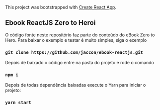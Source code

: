 This project was bootstrapped with [Create React App](https://github.com/facebook/create-react-app).

## Ebook ReactJS Zero to Heroi

O código fonte neste repositório faz parte do conteúdo do eBook Zero to Hero. Para baixar o exemplo e testar é muito simples, siga o exemplo

### `git clone https://github.com/jaccon/ebook-reactjs.git`

Depois de baixado o código entre na pasta do projeto e rode o comando<br>

### `npm i`

Depois de todas dependência baixadas execute o Yarn para iniciar o projeto:

### `yarn start`
